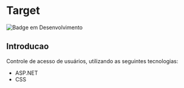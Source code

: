 # Target
![Badge em Desenvolvimento](https://img.shields.io/static/v1?label=STATUS&message=FINALIZADO&color=GREEN&style=for-the-badge)
## Introducao
Controle de acesso de usuários, utilizando as seguintes tecnologias:
* ASP.NET
* CSS